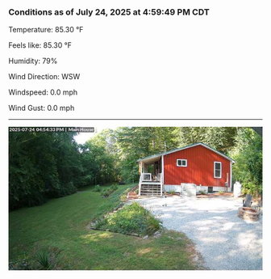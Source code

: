### Conditions as of July 24, 2025 at 4:59:49 PM CDT 

Temperature: 85.30 &deg;F

Feels like: 85.30 &deg;F

Humidity: 79%

Wind Direction: WSW

Windspeed: 0.0 mph

Wind Gust: 0.0 mph

---

<img src="./images/latest.jpeg"/>

